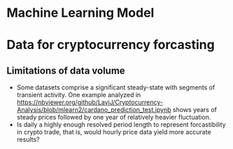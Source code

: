 # Machine Learning Model

# Data for cryptocurrency forcasting
## Limitations of data volume
* Some datasets comprise a significant steady-state with segments of transient activity.  One example analyzed in https://nbviewer.org/github/LaviJ/Cryptocurrency-Analysis/blob/mlearn2/cardano_prediction_test.ipynb shows years of steady prices followed by one year of relatively heavier fluctuation.  
* Is daily a highly enough resolved period length to represent forcastibility in crypto trade, that is, would hourly price data yield more accurate results?


